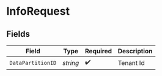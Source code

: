 # InfoRequest


## Fields

| Field              | Type               | Required           | Description        |
| ------------------ | ------------------ | ------------------ | ------------------ |
| `DataPartitionID`  | *string*           | :heavy_check_mark: | Tenant Id          |